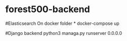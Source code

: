 # forest500-backend

#Elasticsearch
  On docker folder
    * docker-compose up
    
#Django backend
  python3 managa.py runserver 0.0.0.0


